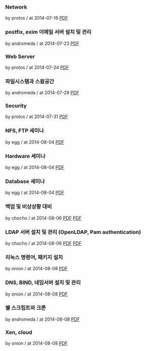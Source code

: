 ### Network

by protos / at 2014-07-16
[PDF](https://s3.ap-northeast-2.amazonaws.com/sparcs.home/seminars/protos-20140808-0.pdf)

### postfix, exim 이메일 서버 설치 및 관리

by andromeda / at 2014-07-23
[PDF](https://s3.ap-northeast-2.amazonaws.com/sparcs.home/seminars/andromeda-20140723-0.pdf)

### Web Server

by protos / at 2014-07-24
[PDF](https://s3.ap-northeast-2.amazonaws.com/sparcs.home/seminars/protos-20140808_1-0.pdf)

### 파일시스템과 스왑공간

by andromeda / at 2014-07-29
[PDF](https://s3.ap-northeast-2.amazonaws.com/sparcs.home/seminars/andromeda-20140729-0.pdf)

### Security

by protos / at 2014-07-31
[PDF](https://s3.ap-northeast-2.amazonaws.com/sparcs.home/seminars/protos-20140808_2-0.pdf)

### NFS, FTP 세미나

by egg / at 2014-08-04
[PDF](https://s3.ap-northeast-2.amazonaws.com/sparcs.home/seminars/egg-20140804_1-0.pptx)

### Hardware 세미나

by egg / at 2014-08-04
[PDF](https://s3.ap-northeast-2.amazonaws.com/sparcs.home/seminars/egg-20140804_2-0.pptx)

### Database 세미나

by egg / at 2014-08-04
[PDF](https://s3.ap-northeast-2.amazonaws.com/sparcs.home/seminars/egg-20140804-0.pptx)

### 백업 및 비상상황 대비

by chocho / at 2014-08-06
[PDF](https://s3.ap-northeast-2.amazonaws.com/sparcs.home/seminars/chocho-20140806_1-0.pdf)
[PDF](https://s3.ap-northeast-2.amazonaws.com/sparcs.home/seminars/chocho-20140806_1-1.pptx)

### LDAP 서버 설치 및 관리 (OpenLDAP, Pam authentication)

by chocho / at 2014-08-06
[PDF](https://s3.ap-northeast-2.amazonaws.com/sparcs.home/seminars/chocho-20140806-0.pdf)
[PDF](https://s3.ap-northeast-2.amazonaws.com/sparcs.home/seminars/chocho-20140806-1.pptm)

### 리눅스 명령어, 패키지 설치

by onion / at 2014-08-08
[PDF](https://s3.ap-northeast-2.amazonaws.com/sparcs.home/seminars/onion-20140808-0.pptx)

### DNS, BIND, 네임서버 설치 및 관리

by onion / at 2014-08-08
[PDF](https://s3.ap-northeast-2.amazonaws.com/sparcs.home/seminars/onion-20140808_1-0.pptx)

### 쉘 스크립트와 크론

by andromeda / at 2014-08-08
[PDF](https://s3.ap-northeast-2.amazonaws.com/sparcs.home/seminars/andromeda-20140808-0.pdf)

### Xen, cloud

by onion / at 2014-08-08
[PDF](https://s3.ap-northeast-2.amazonaws.com/sparcs.home/seminars/onion-20140808_2-0.pptx)
